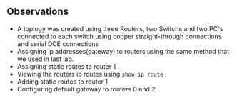 ## Observations
- A toplogy was created using three Routers, two Switchs and two PC's connected to each switch using copper straight-through connections and serial DCE connections
- Assigning ip addresses(gateway) to routers using the same method that we used in last lab.
- Assigning static routes to router 1
- Viewing the routers ip routes using `show ip route`
- Adding static routes to router 1
- Configuring default gateway to routers 0 and 2 
